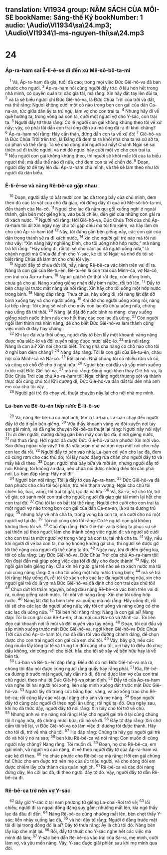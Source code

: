 translation: VI1934
group: NĂM SÁCH CỦA MÔI-SE
bookName: Sáng-thế Ký 
bookNumber: 1
audio: \Audio\VI1934\sa\24.mp3; \Audio\VI1934\1-ms-nguyen-thi\sa\24.mp3
-------

<div class="title"><h1>24</h1><h3>Áp-ra-ham sai Ê-li-ê-se đi đến xứ Mê-sô-bô-ta-mi</h3></div>
<span class="verse sa_24_1"> <sup>1</sup> Vả, Áp-ra-ham đã già, tuổi đã cao; trong mọi việc Đức Giê-hô-va đã ban phước cho người. </span>
<span class="verse sa_24_2"><sup>2</sup> Áp-ra-ham nói cùng người đầy tớ<a data-toggle="tooltip" data-placement="bottom" title="Người đầy tớ nầy, có lẽ chắc là Ê-li-ê-se đã nói trong đoạn thứ 15, câu 2 vậy">⚓</a> ở lâu hơn hết trong nhà mình, có quyền quản trị các gia tài, mà rằng: Xin hãy đặt tay lên đùi ta, </span>
<span class="verse sa_24_3"><sup>3</sup> và ta sẽ biểu ngươi chỉ Đức Giê-hô-va, là Đức Chúa Trời của trời và đất, mà thề rằng: Ngươi không cưới một cô nào trong bọn con gái của dân Ca-na-an, tức giữa dân ấy ta trú ngụ, làm vợ cho con trai ta. </span>
<span class="verse sa_24_4"><sup>4</sup> Nhưng hãy đi về quê hương ta, trong vòng bà con ta, cưới một người vợ cho Y-sác, con trai ta. </span>
<span class="verse sa_24_5"><sup>5</sup> Người đầy tớ thưa rằng: Có lẽ người con gái không khứng theo tôi về xứ nầy; vậy, có phải tôi dẫn con trai ông đến xứ mà ông đã ra đi khỏi chăng? </span>
<span class="verse sa_24_6"><sup>6</sup> Áp-ra-ham nói rằng: Hãy cẩn thận, đừng dẫn con ta về xứ đó! </span>
<span class="verse sa_24_7"><sup>7</sup> Giê-hô-va là Đức Chúa Trời trên trời, là Đấng đã đem ta ra khỏi nhà cha ta và xứ sở ta, có phán và thề rằng: Ta sẽ cho dòng dõi ngươi xứ nầy! Chánh Ngài sẽ sai thiên sứ đi trước ngươi, và nơi đó ngươi hãy cưới một vợ cho con trai ta. </span>
<span class="verse sa_24_8"><sup>8</sup> Nếu người con gái không khứng theo, thì ngươi sẽ khỏi mắc lời của ta biểu ngươi thề; mà dẫu thế nào đi nữa, chớ đem con ta về chốn đó. </span>
<span class="verse sa_24_9"><sup>9</sup> Đoạn, người đầy tớ để tay lên đùi Áp-ra-ham chủ mình, và thề sẽ làm theo như lời người đã dặn biểu. <br/></span>
<div class="title"><h3>Ê-li-ê-se và nàng Rê-bê-ca gặp nhau</h3></div>
<span class="verse sa_24_10"> <sup>10</sup> Đoạn, người đầy tớ bắt mười con lạc đà trong bầy của chủ mình, đem theo đủ các tài vật của chủ đã giao, rồi đứng dậy đi qua xứ Mê-sô-bô-ta-mi, đến thành của Na-cô. </span>
<span class="verse sa_24_11"><sup>11</sup> Người cho lạc đà nằm quì gối xuống nghỉ ở ngoài thành, gần bên một giếng kia, vào buổi chiều, đến giờ của những con gái ra đi xách nước. </span>
<span class="verse sa_24_12"><sup>12</sup> Người nói rằng: Hỡi Giê-hô-va, Đức Chúa Trời của chủ Áp-ra-ham tôi ơi! Xin ngày nay cho tôi gặp điều mà tôi tìm kiếm, và hãy làm ơn cho chủ Áp-ra-ham tôi! </span>
<span class="verse sa_24_13"><sup>13</sup> Nầy, tôi đứng gần bên giếng nầy, các con gái của dân trong thành sẽ ra đi xách nước, </span>
<span class="verse sa_24_14"><sup>14</sup> xin cho người gái trẻ nào mà tôi nói như vầy: “Xin nàng hãy nghiêng bình, cho tôi uống nhờ hớp nước,” mà nàng trả lời rằng: “Hãy uống đi, rồi tôi sẽ cho các lạc đà ngươi uống nữa,” là chánh người mà Chúa đã định cho Y-sác, kẻ tôi tớ Ngài; và nhờ đó tôi sẽ biết rằng Chúa đã làm ơn cho chủ tôi vậy. <br/></span>
<span class="verse sa_24_15"> <sup>15</sup> Người đầy tớ chưa dứt lời, nầy, nàng Rê-bê-ca vác bình trên vai đi ra. Nàng là con gái của Bê-tu-ên, Bê-tu-ên là con trai của Minh-ca, vợ Na-cô, em trai của Áp-ra-ham. </span>
<span class="verse sa_24_16"><sup>16</sup> Người gái trẻ đó thật rất đẹp, còn đồng trinh, chưa gả cho ai. Nàng xuống giếng nhận đầy bình nước, rồi trở lên. </span>
<span class="verse sa_24_17"><sup>17</sup> Đầy tớ bèn chạy lại trước mặt nàng và nói rằng: Xin hãy cho tôi uống một hớp nước trong bình. </span>
<span class="verse sa_24_18"><sup>18</sup> Nàng đáp rằng: Thưa chúa, hãy uống đi; rồi nàng lật đật đỡ bình xuống tay và cho người uống. </span>
<span class="verse sa_24_19"><sup>19</sup> Khi đỡ cho người uống xong rồi, nàng lại tiếp rằng: Tôi cũng sẽ xách cho mấy con lạc đà chúa uống nữa, chừng nào uống đã thì thôi. </span>
<span class="verse sa_24_20"><sup>20</sup> Nàng lật đật đổ nước bình ra máng, chạy xuống giếng xách nước thêm nữa cho hết thảy các con lạc đà uống. </span>
<span class="verse sa_24_21"><sup>21</sup> Còn người ngồi làm thinh mà nhìn nàng, để cho biết Đức Giê-hô-va làm thành công việc mình đi đây hay chăng. <br/></span>
<span class="verse sa_24_22"> <sup>22</sup> Khi lạc đà vừa thôi uống, người đầy tớ bèn lấy một khoanh vàng nặng được nửa siếc-lơ và đôi xuyến nặng được mười siếc-lơ, </span>
<span class="verse sa_24_23"><sup>23</sup> mà nói rằng: Nàng là con ai? Xin nói cho tôi biết. Trong nhà cha nàng có chỗ nào cho tôi ở nghỉ ban đêm chăng? </span>
<span class="verse sa_24_24"><sup>24</sup> Nàng đáp rằng: Tôi là con gái của Bê-tu-ên, cháu nội của Minh-ca và Na-cô. </span>
<span class="verse sa_24_25"><sup>25</sup> Rồi lại nói: Nhà chúng tôi có nhiều rơm và cỏ, và cũng có chỗ để cho ở nghỉ nữa. </span>
<span class="verse sa_24_26"><sup>26</sup> Người bèn cúi đầu và sấp mình xuống trước mặt Đức Giê-hô-va, </span>
<span class="verse sa_24_27"><sup>27</sup> mà nói rằng: Đáng ngợi khen thay Giê-hô-va, là Đức Chúa Trời của chủ Áp-ra-ham tôi! Ngài chẳng ngớt thương xót và thành thực đối cùng chủ tôi! Khi đương đi, Đức Giê-hô-va dẫn dắt tôi đến nhà anh em của chủ tôi vậy. <br/></span>
<span class="verse sa_24_28"> <sup>28</sup> Người gái trẻ đó chạy về, thuật chuyện nầy lại cho nội nhà mẹ mình. <br/></span>
<div class="title"><h3>La-ban và Bê-tu-ên tiếp rước Ê-li-ê-se</h3></div>
<span class="verse sa_24_29"> <sup>29</sup> Vả, nàng Rê-bê-ca có một anh, tên là La-ban. La-ban chạy đến người đầy tớ đó ở gần bên giếng. </span>
<span class="verse sa_24_30"><sup>30</sup> Vừa thấy khoanh vàng và đôi xuyến nơi tay em gái mình, và đã nghe chuyện Rê-bê-ca thuật lại rằng: Người nầy nói vậy! Thì đi đến người, đương đứng gần bên mấy con lạc đà, ở nơi giếng nước, </span>
<span class="verse sa_24_31"><sup>31</sup> mà thưa rằng: Hỡi người đã được Đức Giê-hô-va ban phước! Xin mời vào. Sao đứng ngoài nầy vậy? Tôi đã sửa soạn nhà và dọn dẹp một nơi cho mấy con lạc đà rồi. </span>
<span class="verse sa_24_32"><sup>32</sup> Người đầy tớ bèn vào nhà; La-ban cởi yên cho lạc đà, đem cỏ cùng rơm cho các thú đó; rồi lấy nước đặng rửa chân cho người đầy tớ và mấy kẻ đi theo. </span>
<span class="verse sa_24_33"><sup>33</sup> Đoạn, người nhà bày bữa và mời ăn; nhưng người đầy tớ nói: Không, tôi không ăn đâu, nếu chưa nói được những điều tôi cần phải nói. La-ban đáp rằng: Hãy nói đi! <br/></span>
<span class="verse sa_24_34"> <sup>34</sup> Người bèn nói rằng: Tôi là đầy tớ của Áp-ra-ham. </span>
<span class="verse sa_24_35"><sup>35</sup> Đức Giê-hô-va đã ban phước cho chủ tôi bội phần, trở nên thạnh vượng; Ngài cho chủ tôi chiên bò, bạc, vàng, tôi trai tớ gái, lạc đà và lừa. </span>
<span class="verse sa_24_36"><sup>36</sup> Vả, Sa-ra, vợ chủ tôi, trở về già, có sanh một con trai cho người; người đã giao gia tài mình lại hết cho con trai đó. </span>
<span class="verse sa_24_37"><sup>37</sup> Chủ tôi lại có bắt tôi thề rằng: Ngươi chớ cưới cho con trai ta một người vợ nào trong bọn con gái của dân Ca-na-an, là xứ ta đương trú ngụ; </span>
<span class="verse sa_24_38"><sup>38</sup> nhưng hãy về nhà cha ta, trong vòng bà con ta, mà cưới cho nó một người vợ tại đó. </span>
<span class="verse sa_24_39"><sup>39</sup> Tôi nói cùng chủ tôi rằng: Có lẽ người con gái không khứng theo tôi về. </span>
<span class="verse sa_24_40"><sup>40</sup> Chủ đáp rằng: Đức Giê-hô-va là Đấng ta phục sự sẽ sai thiên sứ theo ngươi, làm cho thành công việc ngươi đi; và ngươi sẽ cưới cho con trai ta một người vợ trong vòng bà con ta, tại nhà cha ta. </span>
<span class="verse sa_24_41"><sup>41</sup> Vậy, nếu khi ngươi đi về bà con ta, mà họ không khứng gả cho, thì ngươi sẽ được gỡ lời thề nặng của ngươi đã thề cùng ta đó. </span>
<span class="verse sa_24_42"><sup>42</sup> Ngày nay, khi đi đến giếng kia, tôi có cầu rằng: Lạy Đức Giê-hô-va, Đức Chúa Trời của chủ Áp-ra-ham tôi! Xin đoái đến mà giúp công việc của tôi đi đây cho được thành! </span>
<span class="verse sa_24_43"><sup>43</sup> Nầy, tôi ngồi gần bên giếng nầy: Cầu xin hễ người gái trẻ nào sẽ ra xách nước mà tôi nói cùng nàng rằng: Xin cho tôi uống một hớp nước trong bình; </span>
<span class="verse sa_24_44"><sup>44</sup> mà sẽ trả lời rằng: Hãy uống đi, rồi tôi sẽ xách cho các lạc đà ngươi uống nữa, xin cho người gái trẻ đó là vợ mà Đức Giê-hô-va đã định cho con trai của chủ tôi! </span>
<span class="verse sa_24_45"><sup>45</sup> Chưa dứt lời thầm nguyện, bỗng đâu nàng Rê-bê-ca vác bình trên vai đi ra, xuống giếng xách nước. Tôi nói với nàng rằng: Xin cho tôi uống hớp nước. </span>
<span class="verse sa_24_46"><sup>46</sup> Nàng lật đật hạ bình trên vai xuống mà nói rằng: Hãy uống đi, rồi tôi sẽ cho các lạc đà ngươi uống nữa; vậy tôi có uống và nàng cũng có cho các lạc đà uống nữa. </span>
<span class="verse sa_24_47"><sup>47</sup> Tôi bèn hỏi nàng rằng: Nàng là con gái ai? Nàng đáp: Tôi là con gái của Bê-tu-ên, cháu nội của Na-cô và Minh-ca. Tôi liền đeo cái khoanh nơi lỗ mũi và đôi xuyến vào tay nàng. </span>
<span class="verse sa_24_48"><sup>48</sup> Đoạn, tôi cúi đầu và sấp mình xuống trước mặt Đức Giê-hô-va, ngợi khen Giê-hô-va Đức Chúa Trời của chủ Áp-ra-ham tôi, mà đã dẫn tôi vào đường chánh đáng, để chọn được cho con trai người con gái của em chủ tôi. </span>
<span class="verse sa_24_49"><sup>49</sup> Vậy, bây giờ, nếu các ông muốn lấy lòng tử tế và trung tín đối cùng chủ tôi, xin hãy tỏ điều đó cho; dầu không, xin cũng nói cho biết, hầu cho tôi sẽ xây về bên hữu hay là về bên tả. <br/></span>
<span class="verse sa_24_50"> <sup>50</sup> La-ban và Bê-tu-ên đáp rằng: Điều đó do nơi Đức Giê-hô-va mà ra, chúng tôi đâu nói được cùng ngươi rằng quấy hay rằng phải. </span>
<span class="verse sa_24_51"><sup>51</sup> Kìa, Rê-bê-ca đương ở trước mặt ngươi, hãy dẫn nó đi, để nó được làm vợ của con trai chủ ngươi, theo như lời Đức Giê-hô-va phán định. </span>
<span class="verse sa_24_52"><sup>52</sup> Đầy tớ của Áp-ra-ham vừa nghe lời hai người nói xong, liền sấp mình xuống đất trước mặt Đức Giê-hô-va. </span>
<span class="verse sa_24_53"><sup>53</sup> Người lấy đồ trang sức bằng bạc, vàng, và áo xống trao cho Rê-bê-ca; rồi cũng lấy các vật quí dâng cho anh và mẹ nàng. </span>
<span class="verse sa_24_54"><sup>54</sup> Đoạn người đầy tớ cùng các người đi theo ngồi ăn uống; rồi ngủ tại đó. Qua ngày sau, khi họ đã thức dậy, người đầy tớ nói rằng: Xin hãy cho tôi trở về chủ. </span>
<span class="verse sa_24_55"><sup>55</sup> Nhưng anh và mẹ nàng nói rằng: Hãy cho người gái trẻ ở lại cùng chúng tôi ít ngày nữa, độ chừng mười bữa, rồi nó sẽ đi. </span>
<span class="verse sa_24_56"><sup>56</sup> Đầy tớ đáp rằng: Xin chớ cầm tôi trễ lại, vì Đức Giê-hô-va có làm việc đi đường tôi được thành. Hãy cho tôi đi, trở về nhà chủ tôi. </span>
<span class="verse sa_24_57"><sup>57</sup> Họ đáp rằng: Chúng ta hãy gọi người gái trẻ đó và hỏi ý nó ra sao; </span>
<span class="verse sa_24_58"><sup>58</sup> bèn kêu Rê-bê-ca và nói rằng: Con muốn đi cùng người nầy chăng? Nàng rằng: Tôi muốn đi. </span>
<span class="verse sa_24_59"><sup>59</sup> Đoạn, họ cho Rê-bê-ca, em gái mình, và người vú của nàng, đi về theo người đầy tớ của Áp-ra-ham và các kẻ đi theo. </span>
<span class="verse sa_24_60"><sup>60</sup> Họ chúc phước cho Rê-bê-ca mà rằng: Hỡi em gái chúng ta! Chúc cho em được trở nên mẹ của ức triệu người, và cho dòng dõi em được chiếm lấy cửa thành của quân nghịch. </span>
<span class="verse sa_24_61"><sup>61</sup> Rê-bê-ca và các đòi nàng đứng dậy, lên cỡi lạc đà, đi theo người đầy tớ đó. Vậy, người đầy tớ dẫn Rê-bê-ca đi. <br/></span>
<div class="title"><h3>Rê-bê-ca trở nên vợ Y-sác</h3></div>
<span class="verse sa_24_62"> <sup>62</sup> Bấy giờ Y-sác ở tại nam phương từ giếng La-chai-Roi trở về; </span>
<span class="verse sa_24_63"><sup>63</sup> lối chiều, người đi ra ngoài đồng đặng suy gẫm; nhướng mắt lên, kìa ngó thấy lạc đà đâu đi đến. </span>
<span class="verse sa_24_64"><sup>64</sup> Nàng Rê-bê-ca cũng nhướng mắt lên, bèn chợt thấy Y-sác; liền nhảy xuống lạc đà, </span>
<span class="verse sa_24_65"><sup>65</sup> và hỏi đầy tớ rằng: Người ở đằng trước mặt tôi đi lại trong đồng đó là ai? Đầy tớ thưa rằng: Ấy là chủ tôi đó. Nàng bèn lấy lúp che mặt lại. </span>
<span class="verse sa_24_66"><sup>66</sup> Rồi, đầy tớ thuật cho Y-sác nghe hết các việc mà mình đã làm; </span>
<span class="verse sa_24_67"><sup>67</sup> Y-sác bèn dẫn Rê-bê-ca vào trại của Sa-ra, mẹ mình, cưới làm vợ, và yêu mến nàng. Vậy, Y-sác được giải phiền sau khi mẹ mình qua đời. <br/></span>
